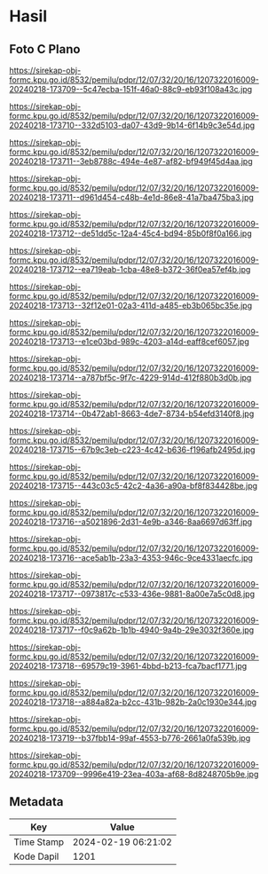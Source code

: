 # Hasil

## Foto C Plano

https://sirekap-obj-formc.kpu.go.id/8532/pemilu/pdpr/12/07/32/20/16/1207322016009-20240218-173709--5c47ecba-151f-46a0-88c9-eb93f108a43c.jpg

https://sirekap-obj-formc.kpu.go.id/8532/pemilu/pdpr/12/07/32/20/16/1207322016009-20240218-173710--332d5103-da07-43d9-9b14-6f14b9c3e54d.jpg

https://sirekap-obj-formc.kpu.go.id/8532/pemilu/pdpr/12/07/32/20/16/1207322016009-20240218-173711--3eb8788c-494e-4e87-af82-bf949f45d4aa.jpg

https://sirekap-obj-formc.kpu.go.id/8532/pemilu/pdpr/12/07/32/20/16/1207322016009-20240218-173711--d961d454-c48b-4e1d-86e8-41a7ba475ba3.jpg

https://sirekap-obj-formc.kpu.go.id/8532/pemilu/pdpr/12/07/32/20/16/1207322016009-20240218-173712--de51dd5c-12a4-45c4-bd94-85b0f8f0a166.jpg

https://sirekap-obj-formc.kpu.go.id/8532/pemilu/pdpr/12/07/32/20/16/1207322016009-20240218-173712--ea719eab-1cba-48e8-b372-36f0ea57ef4b.jpg

https://sirekap-obj-formc.kpu.go.id/8532/pemilu/pdpr/12/07/32/20/16/1207322016009-20240218-173713--32f12e01-02a3-411d-a485-eb3b065bc35e.jpg

https://sirekap-obj-formc.kpu.go.id/8532/pemilu/pdpr/12/07/32/20/16/1207322016009-20240218-173713--e1ce03bd-989c-4203-a14d-eaff8cef6057.jpg

https://sirekap-obj-formc.kpu.go.id/8532/pemilu/pdpr/12/07/32/20/16/1207322016009-20240218-173714--a787bf5c-9f7c-4229-914d-412f880b3d0b.jpg

https://sirekap-obj-formc.kpu.go.id/8532/pemilu/pdpr/12/07/32/20/16/1207322016009-20240218-173714--0b472ab1-8663-4de7-8734-b54efd3140f8.jpg

https://sirekap-obj-formc.kpu.go.id/8532/pemilu/pdpr/12/07/32/20/16/1207322016009-20240218-173715--67b9c3eb-c223-4c42-b636-f196afb2495d.jpg

https://sirekap-obj-formc.kpu.go.id/8532/pemilu/pdpr/12/07/32/20/16/1207322016009-20240218-173715--443c03c5-42c2-4a36-a90a-bf8f834428be.jpg

https://sirekap-obj-formc.kpu.go.id/8532/pemilu/pdpr/12/07/32/20/16/1207322016009-20240218-173716--a5021896-2d31-4e9b-a346-8aa6697d63ff.jpg

https://sirekap-obj-formc.kpu.go.id/8532/pemilu/pdpr/12/07/32/20/16/1207322016009-20240218-173716--ace5ab1b-23a3-4353-946c-9ce4331aecfc.jpg

https://sirekap-obj-formc.kpu.go.id/8532/pemilu/pdpr/12/07/32/20/16/1207322016009-20240218-173717--0973817c-c533-436e-9881-8a00e7a5c0d8.jpg

https://sirekap-obj-formc.kpu.go.id/8532/pemilu/pdpr/12/07/32/20/16/1207322016009-20240218-173717--f0c9a62b-1b1b-4940-9a4b-29e3032f360e.jpg

https://sirekap-obj-formc.kpu.go.id/8532/pemilu/pdpr/12/07/32/20/16/1207322016009-20240218-173718--69579c19-3961-4bbd-b213-fca7bacf1771.jpg

https://sirekap-obj-formc.kpu.go.id/8532/pemilu/pdpr/12/07/32/20/16/1207322016009-20240218-173718--a884a82a-b2cc-431b-982b-2a0c1930e344.jpg

https://sirekap-obj-formc.kpu.go.id/8532/pemilu/pdpr/12/07/32/20/16/1207322016009-20240218-173719--b37fbb14-99af-4553-b776-2661a0fa539b.jpg

https://sirekap-obj-formc.kpu.go.id/8532/pemilu/pdpr/12/07/32/20/16/1207322016009-20240218-173709--9996e419-23ea-403a-af68-8d8248705b9e.jpg


## Metadata

| Key        | Value               |
| ---------- | ------------------- |
| Time Stamp | 2024-02-19 06:21:02 |
| Kode Dapil | 1201                |



